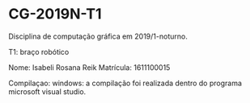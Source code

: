 # CG-2019N-T1
Disciplina de computação gráfica em 2019/1-noturno.

T1: braço robótico

Nome: Isabeli Rosana Reik
Matrícula: 1611100015

Compilaçao:
windows:
a compilação foi realizada dentro do programa microsoft visual studio.
